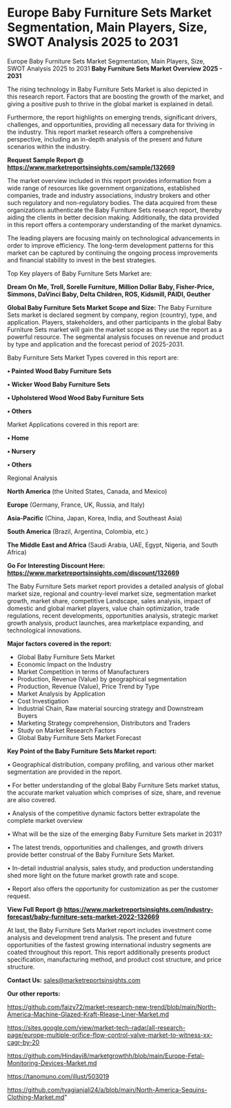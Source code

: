 # Europe Baby Furniture Sets Market Segmentation, Main Players, Size, SWOT Analysis 2025 to 2031
 Europe Baby Furniture Sets Market Segmentation, Main Players, Size, SWOT Analysis 2025 to 2031
<Strong> Baby Furniture Sets Market Overview 2025 - 2031</strong>

The rising technology in Baby Furniture Sets Market is also depicted in this research report. Factors that are boosting the growth of the market, and giving a positive push to thrive in the global market is explained in detail.

Furthermore, the report highlights on emerging trends, significant drivers, challenges, and opportunities, providing all necessary data for thriving in the industry. This report market research offers a comprehensive perspective, including an in-depth analysis of the present and future scenarios within the industry.

<strong>Request Sample Report @ <a href=https://www.marketreportsinsights.com/sample/132669>https://www.marketreportsinsights.com/sample/132669</a></strong>

The market overview included in this report provides information from a wide range of resources like government organizations, established companies, trade and industry associations, industry brokers and other such regulatory and non-regulatory bodies. The data acquired from these organizations authenticate the Baby Furniture Sets research report, thereby aiding the clients in better decision making. Additionally, the data provided in this report offers a contemporary understanding of the market dynamics.

The leading players are focusing mainly on technological advancements in order to improve efficiency. The long-term development patterns for this market can be captured by continuing the ongoing process improvements and financial stability to invest in the best strategies.

Top Key players of Baby Furniture Sets Market are:

<strong>Dream On Me, Troll, Sorelle Furniture, Million Dollar Baby, Fisher-Price, Simmons, DaVinci Baby, Delta Children, ROS, Kidsmill, PAIDI, Geuther</strong>

<strong><b>Global Baby Furniture Sets Market Scope and Size:</b></strong>
The Baby Furniture Sets market is declared segment by company, region (country), type, and application. Players, stakeholders, and other participants in the global Baby Furniture Sets market will gain the market scope as they use the report as a powerful resource. The segmental analysis focuses on revenue and product by type and application and the forecast period of 2025-2031.

Baby Furniture Sets Market Types covered in this report are:

<strong>• Painted Wood Baby Furniture Sets

• Wicker Wood Baby Furniture Sets

• Upholstered Wood Wood Baby Furniture Sets

• Others</strong>

Market Applications covered in this report are:

<strong>• Home

• Nursery

• Others</strong> 

Regional Analysis

<strong>North America</strong> (the United States, Canada, and Mexico)

<strong>Europe</strong> (Germany, France, UK, Russia, and Italy)

<strong>Asia-Pacific</strong> (China, Japan, Korea, India, and Southeast Asia)

<strong>South America</strong> (Brazil, Argentina, Colombia, etc.)

<strong>The Middle East and Africa</strong> (Saudi Arabia, UAE, Egypt, Nigeria, and South Africa)

<strong>Go For Interesting Discount Here: <a href=https://www.marketreportsinsights.com/discount/132669>https://www.marketreportsinsights.com/discount/132669</a></strong>

The Baby Furniture Sets market report provides a detailed analysis of global market size, regional and country-level market size, segmentation market growth, market share, competitive Landscape, sales analysis, impact of domestic and global market players, value chain optimization, trade regulations, recent developments, opportunities analysis, strategic market growth analysis, product launches, area marketplace expanding, and technological innovations.

<strong><b>Major factors covered in the report:</b></strong>
<ul>
  <li>Global Baby Furniture Sets Market </li>
  <li>Economic Impact on the Industry</li>
  <li>Market Competition in terms of Manufacturers</li>
  <li>Production, Revenue (Value) by geographical segmentation</li>
  <li>Production, Revenue (Value), Price Trend by Type</li>
  <li>Market Analysis by Application</li>
  <li>Cost Investigation</li>
  <li>Industrial Chain, Raw material sourcing strategy and Downstream Buyers</li>
  <li>Marketing Strategy comprehension, Distributors and Traders</li>
  <li>Study on Market Research Factors</li>
  <li>Global Baby Furniture Sets Market Forecast</li>
</ul>

<strong><b>Key Point of the Baby Furniture Sets Market report:</b></strong>

• Geographical distribution, company profiling, and various other market segmentation are provided in the report.

• For better understanding of the global Baby Furniture Sets market status, the accurate market valuation which comprises of size, share, and revenue are also covered.

• Analysis of the competitive dynamic factors better extrapolate the complete market overview

• What will be the size of the emerging Baby Furniture Sets market in 2031?

• The latest trends, opportunities and challenges, and growth drivers provide better construal of the Baby Furniture Sets Market.

• In-detail industrial analysis, sales study, and production understanding shed more light on the future market growth rate and scope.

• Report also offers the opportunity for customization as per the customer request.

<strong><b>View Full Report @ <a href=https://www.marketreportsinsights.com/industry-forecast/baby-furniture-sets-market-2022-132669>https://www.marketreportsinsights.com/industry-forecast/baby-furniture-sets-market-2022-132669</a></b></strong>


At last, the Baby Furniture Sets Market report includes investment come analysis and development trend analysis. The present and future opportunities of the fastest growing international industry segments are coated throughout this report. This report additionally presents product specification, manufacturing method, and product cost structure, and price structure.

<strong>Contact Us:</strong>
sales@marketreportsinsights.com

<strong>Our other reports:</strong>

<a href=https://github.com/faizy72/market-research-new-trend/blob/main/North-America-Machine-Glazed-Kraft-Rlease-Liner-Market.md>https://github.com/faizy72/market-research-new-trend/blob/main/North-America-Machine-Glazed-Kraft-Rlease-Liner-Market.md</a>

<a href=https://sites.google.com/view/market-tech-radar/all-research-page/europe-multiple-orifice-flow-control-valve-market-to-witness-xx-cagr-by-20>https://sites.google.com/view/market-tech-radar/all-research-page/europe-multiple-orifice-flow-control-valve-market-to-witness-xx-cagr-by-20</a>

<a href=https://github.com/Hindavi8/marketgrowthh/blob/main/Europe-Fetal-Monitoring-Devices-Market.md>https://github.com/Hindavi8/marketgrowthh/blob/main/Europe-Fetal-Monitoring-Devices-Market.md</a>

<a href=https://tanomuno.com/illust/503019>https://tanomuno.com/illust/503019</a>

<a href=https://github.com/tyagianjali24/a/blob/main/North-America-Sequins-Clothing-Market.md>https://github.com/tyagianjali24/a/blob/main/North-America-Sequins-Clothing-Market.md</a>"
